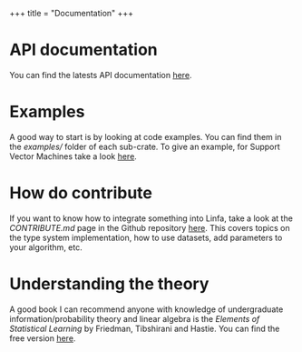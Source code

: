 +++
title = "Documentation"
+++

# API documentation

You can find the latests API documentation [here](https://docs.rs/linfa/).

# Examples

A good way to start is by looking at code examples. You can find them in the *examples/* folder of each sub-crate. To give an example, for Support Vector Machines take a look [here](https://github.com/rust-ml/linfa/tree/master/linfa-svm/examples).

# How do contribute

If you want to know how to integrate something into Linfa, take a look at the *CONTRIBUTE.md* page in the Github repository [here](https://github.com/rust-ml/linfa/blob/master/CONTRIBUTE.md). This covers topics on the type system implementation, how to use datasets, add parameters to your algorithm, etc.

# Understanding the theory

A good book I can recommend anyone with knowledge of undergraduate information/probability theory and linear algebra is the *Elements of Statistical Learning* by Friedman, Tibshirani and Hastie. You can find the free version [here](https://web.stanford.edu/~hastie/ElemStatLearn/).
